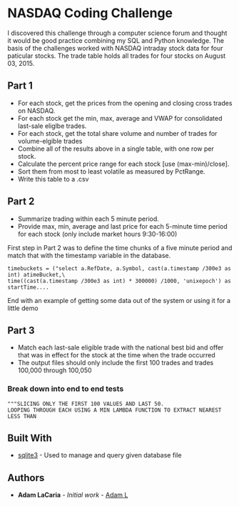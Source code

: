 # NASDAQ Coding Challenge 

I discovered this challenge through a computer science forum and thought it would be good practice combining my SQL and Python knowledge. The basis of the challenges worked with NASDAQ intraday stock data for four paticular stocks. The trade table holds all trades for four stocks on August 03, 2015. 

## Part 1

* For each stock, get the prices from the opening and closing cross trades on NASDAQ. 
* For each stock get the min, max, average and VWAP for consolidated last-sale eliglbe trades. 
* For each stock, get the total share volume and number of trades for volume-elgible trades
* Combine all of the results above in a single table, with one row per stock. 
*	Calculate the percent price range for each stock [use (max-min)/close].
*	Sort them from most to least volatile as measured by PctRange.
*	Write this table to a .csv 


## Part 2

* Summarize trading within each 5 minute period.
* Provide max, min, average and last price for each 5-minute time period for each stock (only include market hours 9:30-16:00) 


First step in Part 2 was to define the time chunks of a five minute period and match that with the timestamp variable in the database.

```
timebuckets = ("select a.RefDate, a.Symbol, cast(a.timestamp /300e3 as int) atimeBucket,\
time((cast(a.timestamp /300e3 as int) * 300000) /1000, 'unixepoch') as startTime.... 
```

End with an example of getting some data out of the system or using it for a little demo

## Part 3

* Match each last-sale eligible trade with the national best bid and offer that was in effect for the stock at the time when the trade occurred 
* The output files should only include the first 100 trades and trades 100,000 through 100,050

### Break down into end to end tests



```
"""SLICING ONLY THE FIRST 100 VALUES AND LAST 50.
LOOPING THROUGH EACH USING A MIN LAMBDA FUNCTION TO EXTRACT NEAREST LESS THAN
```

## Built With

* [sqlite3](https://docs.python.org/3/library/sqlite3.html#module-sqlite3) - Used to manage and query given database file
 
## Authors

* **Adam LaCaria** - *Initial work* - [Adam L](https://github.com/afl5082)


